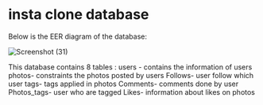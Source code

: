 # insta clone database
Below is the EER diagram of the database:

![Screenshot (31)](https://github.com/user-attachments/assets/0de47d4d-5f33-4c9e-851a-7ccb6dc55db7)

This database contains 8 tables :
users - contains the information of users
photos- constraints the photos posted by users
Follows- user follow which user
tags- tags applied in photos
Comments-  comments done by user
Photos_tags- user who are tagged
Likes- information about likes on photos
